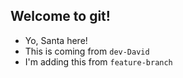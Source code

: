 ## Welcome to git!

- Yo, Santa here!
- This is coming from `dev-David`
- I'm adding this from `feature-branch`
